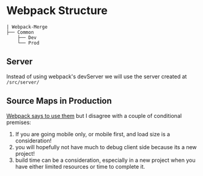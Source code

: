 # Webpack Structure

```text
| Webpack-Merge
├── Common
    ├── Dev
    └── Prod
```

## Server

Instead of using webpack's devServer we will use the server created at `/src/server/`

## Source Maps in Production

[Webpack says to use them](https://webpack.js.org/guides/production/#source-mapping) but I disagree with a couple of conditional premises:

1) If you are going mobile only, or mobile first, and load size is a consideration!
1) you will hopefully not have much to debug client side because its a new project!
1) build time can be a consideration, especially in a new project when you have either limited resources or time to complete it.
